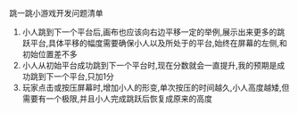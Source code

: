 跳一跳小游戏开发问题清单

1. 小人跳到下一个平台后,画布也应该向右边平移一定的举例,展示出来更多的跳跃平台,具体平移的幅度需要确保小人以及所处于的平台,始终在屏幕的左侧,和初始位置差不多
2. 小人从初始平台成功跳到下一个平台时,现在分数就会一直提升,我的预期是成功跳到下一个平台,只加1分
3. 玩家点击或按压屏幕时,增加小人的形变,单次按压的时间越久,小人高度越矮,但需要有一个极限,并且小人完成跳跃后恢复成原来的高度